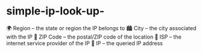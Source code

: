 # simple-ip-look-up-
🌍 Region – the state or region the IP belongs to  🏙 City – the city associated with the IP  📮 ZIP Code – the postal/ZIP code of the location  📡 ISP – the internet service provider of the IP  🔑 IP – the queried IP address
